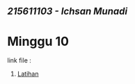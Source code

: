 ## _215611103 - Ichsan Munadi_

# Minggu 10

link file :
1. [Latihan](https://github.com/papiyot/tekn-cloud-computing/blob/master/minggu-10/latihan.md)
